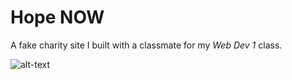 # Hope NOW
A fake charity site I built with a classmate for my *Web Dev 1* class.


![alt-text](https://github.com/ConnorAustin/HopeNOW/raw/master/picture.png "Example pic")
